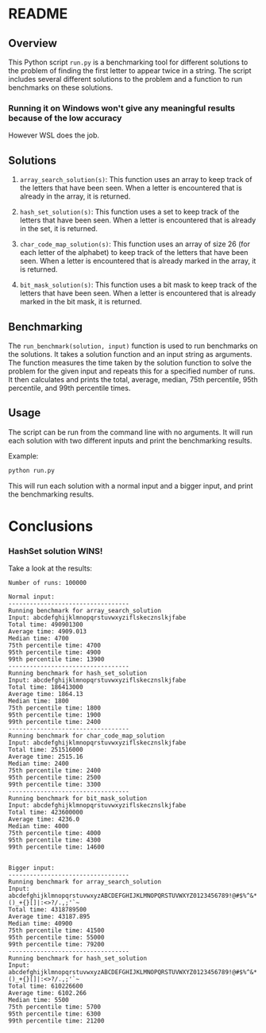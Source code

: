 # README

## Overview

This Python script `run.py` is a benchmarking tool for different solutions to the problem of finding the first letter to appear twice in a string. The script includes several different solutions to the problem and a function to run benchmarks on these solutions.

### Running it on Windows won't give any meaningful results because of the low accuracy
However WSL does the job.

## Solutions

1. `array_search_solution(s)`: This function uses an array to keep track of the letters that have been seen. When a letter is encountered that is already in the array, it is returned.

2. `hash_set_solution(s)`: This function uses a set to keep track of the letters that have been seen. When a letter is encountered that is already in the set, it is returned.

3. `char_code_map_solution(s)`: This function uses an array of size 26 (for each letter of the alphabet) to keep track of the letters that have been seen. When a letter is encountered that is already marked in the array, it is returned.

4. `bit_mask_solution(s)`: This function uses a bit mask to keep track of the letters that have been seen. When a letter is encountered that is already marked in the bit mask, it is returned.

## Benchmarking

The `run_benchmark(solution, input)` function is used to run benchmarks on the solutions. It takes a solution function and an input string as arguments. The function measures the time taken by the solution function to solve the problem for the given input and repeats this for a specified number of runs. It then calculates and prints the total, average, median, 75th percentile, 95th percentile, and 99th percentile times.

## Usage

The script can be run from the command line with no arguments. It will run each solution with two different inputs and print the benchmarking results.

Example:

```bash
python run.py
```

This will run each solution with a normal input and a bigger input, and print the benchmarking results.

# Conclusions
### HashSet solution WINS!
Take a look at the results:

```
Number of runs: 100000

Normal input:
----------------------------------
Running benchmark for array_search_solution
Input: abcdefghijklmnopqrstuvwxyziflskecznslkjfabe
Total time: 490901300
Average time: 4909.013
Median time: 4700
75th percentile time: 4700
95th percentile time: 4900
99th percentile time: 13900
----------------------------------
Running benchmark for hash_set_solution
Input: abcdefghijklmnopqrstuvwxyziflskecznslkjfabe
Total time: 186413000
Average time: 1864.13
Median time: 1800
75th percentile time: 1800
95th percentile time: 1900
99th percentile time: 2400
----------------------------------
Running benchmark for char_code_map_solution
Input: abcdefghijklmnopqrstuvwxyziflskecznslkjfabe
Total time: 251516000
Average time: 2515.16
Median time: 2400
75th percentile time: 2400
95th percentile time: 2500
99th percentile time: 3300
----------------------------------
Running benchmark for bit_mask_solution
Input: abcdefghijklmnopqrstuvwxyziflskecznslkjfabe
Total time: 423600000
Average time: 4236.0
Median time: 4000
75th percentile time: 4000
95th percentile time: 4300
99th percentile time: 14600


Bigger input:
----------------------------------
Running benchmark for array_search_solution
Input: abcdefghijklmnopqrstuvwxyzABCDEFGHIJKLMNOPQRSTUVWXYZ0123456789!@#$%^&*()_+{}[]|:<>?/.,;'`~
Total time: 4318789500
Average time: 43187.895
Median time: 40900
75th percentile time: 41500
95th percentile time: 55000
99th percentile time: 79200
----------------------------------
Running benchmark for hash_set_solution
Input: abcdefghijklmnopqrstuvwxyzABCDEFGHIJKLMNOPQRSTUVWXYZ0123456789!@#$%^&*()_+{}[]|:<>?/.,;'`~
Total time: 610226600
Average time: 6102.266
Median time: 5500
75th percentile time: 5700
95th percentile time: 6300
99th percentile time: 21200
```